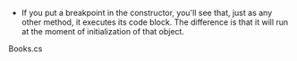 - If you put a breakpoint in the constructor, you'll see that, just as any other method, it executes its code block. The difference is that it will run at the moment of initialization of that object.

Books.cs